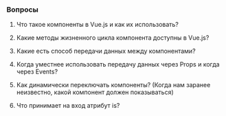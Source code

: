 ### Вопросы

1. Что такое компоненты в Vue.js и как их использовать?

2. Какие методы жизненного цикла компонента доступны в Vue.js?

3. Какие есть способ передачи данных между компонентами?

4. Когда уместнее использовать передачу данных через Props и когда через Events?

5. Как динамически переключать компоненты? (Когда нам заранее неизвестно, какой компонент должен показываться)

6. Что принимает на вход атрибут is?


